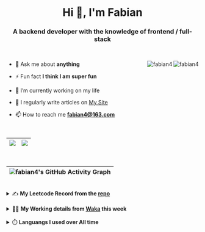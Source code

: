 <h1 align="center">Hi 👋, I'm Fabian</h1>
<h3 align="center">A backend developer with the knowledge of frontend / full-stack</h3>

<br/>

<img align="right" src="https://komarev.com/ghpvc/?username=fabian4&label=views&color=0e75b6&style=flat" alt="fabian4" /><img align="right" src="https://img.shields.io/badge/Author-fabian4-orange?logo=Dark%20Reader" alt="fabian4" />


- 💬 Ask me about **anything**

- ⚡ Fun fact **I think I am super fun**

- 🔭 I’m currently working on my life

- 📝 I regularly write articles on [My Site](https://fabian4.site/)

- 📫 How to reach me **fabian4@163.com**


<!-- - 🌱 I’m currently learning **JavaScript** and **typescript** -->

<!-- - 📄 Know about my Daily details on [My Personal Blog Galllery](https://fabian4.github.io/gallery/) -->

<br/>

|  <img align="center" src="https://github-readme-streak-stats.herokuapp.com/?user=fabian4&theme=gruvbox_duo&currStreakNum=2FD3EB&fire=pink&sideLabels=F00&hide_border=true&date_format=[Y.]n.j" /> |  <img align="center" src="https://github-readme-stats.vercel.app/api/top-langs/?username=fabian4&layout=compact&theme=buefy&hide_border=true" /> |
| ------------- | ------------- |

<!-- | <img align="center" src="https://github-readme-stats.vercel.app/api?username=fabian4&count_private=true&show_icons=true&theme=flag-india&show_owner=true&hide_border=true" /> | <img align="center" src="https://github-readme-stats.vercel.app/api/top-langs/?username=fabian4&layout=compact&theme=buefy&hide_border=true&exclude_repo=jdk,jdk-source-learning,spring-framework,netty,jdk,fabian4.github.io,wechaty.js.org,sofa-bolt" /> | <img align="center" src="https://github-readme-streak-stats.herokuapp.com/?user=fabian4&theme=gruvbox_duo&currStreakNum=2FD3EB&fire=pink&sideLabels=F00&hide_border=true&date_format=[Y.]n.j" /> |
| ------------- | ------------- | ------------- | -->

<br/>

|![fabian4's GitHub Activity Graph](https://activity-graph.herokuapp.com/graph?username=fabian4&theme=github-light&area=true)|
| --- |

<br/>
<details>
  <summary>✍️ <b>My Leetcode Record from the <a href="https://github.com/fabian4/leetcode">repo</a></b></summary>
 
 ---
  
  |[![Leetcode Stats](https://leetcode.card.workers.dev/?username=fabianbao&border=0&site=cn)](https://leetcode-cn.com/u/fabianbao/)|
  | ------------- |
  
<!-- |[![Leetcode Stats](https://leetcode.card.workers.dev/?username=fabianbao&border=0&site=cn)](https://leetcode-cn.com/u/fabianbao/)|[![fabian's LeetCode Stats](https://leetcode-stats.vercel.app/api?username=fabian&theme=Light)](https://leetcode-cn.com/u/fabianbao/)|
| ------------- | ------------- | -->
  
</details>

<br/>

<details>
  <summary>👨‍💻 <b>My Working details from <a href="https://wakatime.com/@fabian4">Waka</a> this week</b></summary>

---

<!--START_SECTION:waka-->
![Code Time](http://img.shields.io/badge/Code%20Time-293%20hrs%2046%20mins-blue)

**I'm an Early 🐤** 

```text
🌞 Morning    221 commits    ██████░░░░░░░░░░░░░░░░░░░   25.06% 
🌆 Daytime    322 commits    █████████░░░░░░░░░░░░░░░░   36.51% 
🌃 Evening    326 commits    █████████░░░░░░░░░░░░░░░░   36.96% 
🌙 Night      13 commits     ░░░░░░░░░░░░░░░░░░░░░░░░░   1.47%

```
📅 **I'm Most Productive on Thursday** 

```text
Monday       147 commits    ████░░░░░░░░░░░░░░░░░░░░░   16.67% 
Tuesday      137 commits    ████░░░░░░░░░░░░░░░░░░░░░   15.53% 
Wednesday    134 commits    ███░░░░░░░░░░░░░░░░░░░░░░   15.19% 
Thursday     150 commits    ████░░░░░░░░░░░░░░░░░░░░░   17.01% 
Friday       128 commits    ███░░░░░░░░░░░░░░░░░░░░░░   14.51% 
Saturday     69 commits     ██░░░░░░░░░░░░░░░░░░░░░░░   7.82% 
Sunday       117 commits    ███░░░░░░░░░░░░░░░░░░░░░░   13.27%

```


📊 **This Week I Spent My Time On** 

```text
💬 Programming Languages: 
TypeScript               2 hrs 20 mins       ██████████████░░░░░░░░░░░   59.38% 
JSON                     34 mins             ███░░░░░░░░░░░░░░░░░░░░░░   14.74% 
Java                     25 mins             ██░░░░░░░░░░░░░░░░░░░░░░░   10.55% 
XML                      21 mins             ██░░░░░░░░░░░░░░░░░░░░░░░   9.21% 
Properties               9 mins              █░░░░░░░░░░░░░░░░░░░░░░░░   3.83%

🔥 Editors: 
WebStorm                 2 hrs 55 mins       ██████████████████░░░░░░░   74.15% 
IntelliJ                 1 hr 1 min          ██████░░░░░░░░░░░░░░░░░░░   25.85%

💻 Operating System: 
Windows                  3 hrs 57 mins       █████████████████████████   100.0%

```


<!--END_SECTION:waka-->
  
</details>

<br/>

<details>
  <summary>⏱️ <b>Languangs I used over All time</b></summary>
  
---
  
![languages all time](https://wakatime.com/share/@32ef5ac6-eac5-4886-805c-ce9fe059857e/efc24c85-e478-4696-bcbd-c5669145b831.svg)
  
</details>
